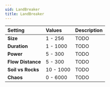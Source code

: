 ```yaml
---
uid: LandBreaker
title: LandBreaker
---
```


| Setting           | Values    | Description |
| :---------------- | :-------- | :---------- |
| **Size**          | 1 - 256   | TODO        |
| **Duration**      | 1 - 1000  | TODO        |
| **Power**         | 5 - 300   | TODO        |
| **Flow Distance** | 5 - 300   | TODO        |
| **Soil vs Rocks** | 10 - 1000 | TODO        |
| **Chaos**         | 0 - 6000  | TODO        |






<!--examples-->